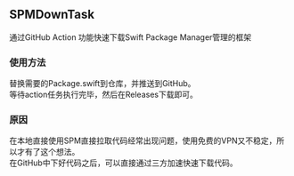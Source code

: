 ## SPMDownTask
通过GitHub Action 功能快速下载Swift Package Manager管理的框架

### 使用方法
替换需要的Package.swift到仓库，并推送到GitHub。\
等待action任务执行完毕，然后在Releases下载即可。

### 原因
在本地直接使用SPM直接拉取代码经常出现问题，使用免费的VPN又不稳定，所以才有了这个想法。\
在GitHub中下好代码之后，可以直接通过三方加速快速下载代码。
